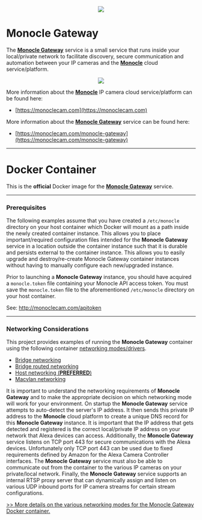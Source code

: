 <center><a href="https://MonocleCam.com" target="_blank"><img src="http://static.monoclecam.com/banner.gif" style="max-width: 100%; max-height: 100px;"/></a></center>

# Monocle Gateway

The [**Monocle Gateway**](https://monoclecam.com/monocle-gateway) service is a small service that runs inside your local/private network to facilitate discovery, secure communication and automation between your IP cameras and the [**Monocle**](https://monoclecam.com) cloud service/platform.  

<center><a href="http://static.monoclecam.com/monocle-gateway-diagram-wide.png" target="_blank"><img src="http://static.monoclecam.com/monocle-gateway-diagram-wide.png" style="max-width: 800px; max-height: 400px;"/></a></center>

More information about the [**Monocle**](https://monoclecam.com) IP camera cloud service/platform can be found here:
* [https://monoclecam.com](https://monoclecam.com)

More information about the [**Monocle Gateway**](https://monoclecam.com/monocle-gateway) service can be found here:
* [https://monoclecam.com/monocle-gateway](https://monoclecam.com/monocle-gateway)


---

# Docker Container

This is the **official** Docker image for the [**Monocle Gateway**](https://monoclecam.com/monocle-gateway) service.

---

### Prerequisites

The following examples assume that you have created a `/etc/monocle` directory on your host container which Docker will mount as a path inside the newly created container instance.  This allows you to place important/required configuration files intended for the **Monocle Gateway** service in a location outside the container instance such that it is durable and persists external to  the container instance.  This allows you to easily upgrade and destroy/re-create Monocle Gateway container instances without having to manually configure each new/upgraded instance.   

Prior to launching a **Monocle Gateway** instance, you should have acquired a `monocle.token` file containing your Monocle API 
access token.  You must save the `monocle.token` file to the aforementioned `/etc/monocle` directory on your host container.

See:  http://monoclecam.com/apitoken

---

### Networking Considerations

This project provides examples of running the **Monocle Gateway** container using the following container [networking modes/drivers](https://github.com/MonocleCam/monocle-gateway-docker/tree/master/examples).

- [Bridge networking](https://github.com/MonocleCam/monocle-gateway-docker/tree/master/examples/bridge-network)
- [Bridge routed networking](https://github.com/MonocleCam/monocle-gateway-docker/tree/master/examples/bridge-routed-network)
- [Host networking (**PREFERRED**)](https://github.com/MonocleCam/monocle-gateway-docker/tree/master/examples/host-network)
- [Macvlan networking](https://github.com/MonocleCam/monocle-gateway-docker/tree/master/examples/macvlan-network)

It is important to understand the networking requirements of **Monocle Gateway** and to make the appropriate decision on which networking mode will work for your environment.  On startup the **Monocle Gateway** service attempts to auto-detect the server's IP address.  It then sends this private IP address to the **Monocle** cloud platform to create a unique DNS record for this **Monocle Gateway** instance.  It is important that the IP address that gets detected and registered is the correct local/private IP address on your network that Alexa devices can access.  Additionally, the **Monocle Gateway** service listens on TCP port 443 for secure communications with the Alexa devices.  Unfortunately only TCP port 443 can be used due to fixed requirements defined by Amazon for the Alexa Camera Controller interfaces.  The **Monocle Gateway** service must also be able to communicate out from the container to the various IP cameras on your private/local network.  Finally, the **Monocle Gateway** service supports an internal RTSP proxy server that can dynamically assign and listen on various UDP inbound ports for IP camera streams for certain stream configurations.

<a href="https://github.com/MonocleCam/monocle-gateway-docker/tree/master/examples">&gt;&gt; More details on the various networking modes for the Monocle Gateway Docker container.</a>
